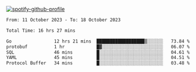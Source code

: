 [![spotify-github-profile](https://spotify-github-profile.vercel.app/api/view?uid=313pysyt3uxkjdidtiuvzf7nrnnu&cover_image=true&theme=natemoo-re&show_offline=false&background_color=121212&interchange=false&bar_color=53b14f&bar_color_cover=false)](https://spotify-github-profile.vercel.app/api/view?uid=313pysyt3uxkjdidtiuvzf7nrnnu&redirect=true)

<!--START_SECTION:waka-->

```txt
From: 11 October 2023 - To: 18 October 2023

Total Time: 16 hrs 27 mins

Go                12 hrs 21 mins  ██████████████████▒░░░░░░   73.84 %
protobuf          1 hr            █▓░░░░░░░░░░░░░░░░░░░░░░░   06.07 %
SQL               46 mins         █░░░░░░░░░░░░░░░░░░░░░░░░   04.61 %
YAML              45 mins         █░░░░░░░░░░░░░░░░░░░░░░░░   04.51 %
Protocol Buffer   34 mins         █░░░░░░░░░░░░░░░░░░░░░░░░   03.48 %
```

<!--END_SECTION:waka-->